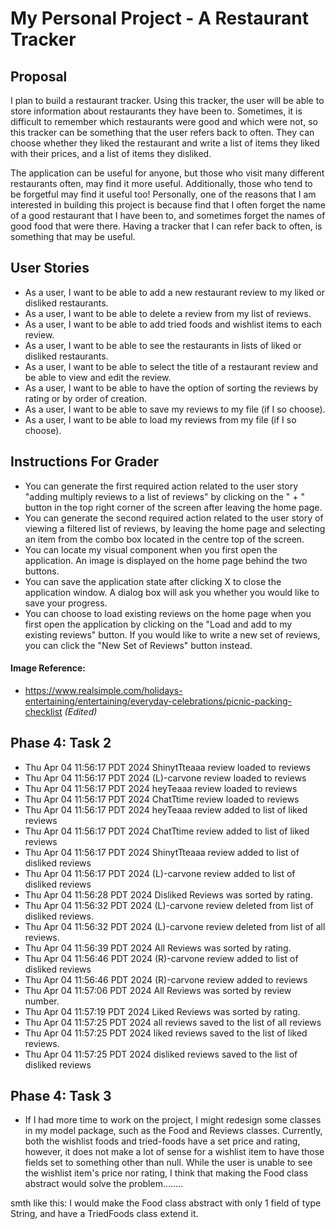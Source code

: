 # My Personal Project - A Restaurant Tracker
## Proposal

I plan to build a restaurant tracker. Using this tracker, the user will be able to store information
about restaurants they have been to. Sometimes, it is difficult to remember which restaurants were good and which were
not, so this tracker can be something that the user refers back to often. They can choose whether they liked the
restaurant and write a list of items they liked with their prices, and a list of items they disliked.

The application can be useful for anyone, but those who visit many different restaurants often, may find it more useful.
Additionally, those who tend to be forgetful may find it useful too! Personally, one of the reasons that I am interested
in building this project is because find that I often forget the name of a good restaurant that I have been to, and 
sometimes forget the names of good food that were there. Having a tracker that I can refer back to often, is something 
that may be useful.

## User Stories

- As a user, I want to be able to add a new restaurant review to my liked or disliked restaurants.
- As a user, I want to be able to delete a review from my list of reviews.
- As a user, I want to be able to add tried foods and wishlist items to each review.
- As a user, I want to be able to see the restaurants in lists of liked or disliked restaurants.
- As a user, I want to be able to select the title of a restaurant review and be able to view and edit the review.
- As a user, I want to be able to have the option of sorting the reviews by rating or by order of creation.
- As a user, I want to be able to save my reviews to my file (if I so choose).
- As a user, I want to be able to load my reviews from my file (if I so choose). 

## Instructions For Grader

- You can generate the first required action related to the user story "adding multiply reviews to a list of reviews" 
by clicking on the " + " button in the top right corner of the screen after leaving the home page.
- You can generate the second required action related to the user story of viewing a filtered list of reviews, by 
leaving the home page and selecting an item from the combo box located in the centre top of the screen.
- You can locate my visual component when you first open the application. An image is displayed on the home page 
behind the two buttons. 
- You can save the application state after clicking X to close the application window. A dialog box will ask you 
whether you would like to save your progress.
- You can choose to load existing reviews on the home page when you first open the application by clicking 
on the "Load and add to my existing reviews" button. If you would like to write a new set of reviews, you can click the
"New Set of Reviews" button instead. 

#### Image Reference: 

- https://www.realsimple.com/holidays-entertaining/entertaining/everyday-celebrations/picnic-packing-checklist 
_(Edited)_ 

## Phase 4: Task 2

- Thu Apr 04 11:56:17 PDT 2024
ShinytTteaaa review loaded to reviews
- Thu Apr 04 11:56:17 PDT 2024
(L)-carvone review loaded to reviews
- Thu Apr 04 11:56:17 PDT 2024
heyTeaaa review loaded to reviews
- Thu Apr 04 11:56:17 PDT 2024
ChatTtime review loaded to reviews
- Thu Apr 04 11:56:17 PDT 2024
heyTeaaa review added to list of liked reviews
- Thu Apr 04 11:56:17 PDT 2024
ChatTtime review added to list of liked reviews
- Thu Apr 04 11:56:17 PDT 2024
ShinytTteaaa review added to list of disliked reviews
- Thu Apr 04 11:56:17 PDT 2024
(L)-carvone review added to list of disliked reviews
- Thu Apr 04 11:56:28 PDT 2024
Disliked Reviews was sorted by rating.
- Thu Apr 04 11:56:32 PDT 2024
(L)-carvone review deleted from list of disliked reviews.
- Thu Apr 04 11:56:32 PDT 2024
(L)-carvone review deleted from list of all reviews.
- Thu Apr 04 11:56:39 PDT 2024
All Reviews was sorted by rating.
- Thu Apr 04 11:56:46 PDT 2024
(R)-carvone review added to list of disliked reviews
- Thu Apr 04 11:56:46 PDT 2024
(R)-carvone review added to reviews
- Thu Apr 04 11:57:06 PDT 2024
All Reviews was sorted by review number.
- Thu Apr 04 11:57:19 PDT 2024
Liked Reviews was sorted by rating.
- Thu Apr 04 11:57:25 PDT 2024
all reviews saved to the list of all reviews
- Thu Apr 04 11:57:25 PDT 2024
liked reviews saved to the list of liked reviews.
- Thu Apr 04 11:57:25 PDT 2024
disliked reviews saved to the list of disliked reviews

## Phase 4: Task 3

- If I had more time to work on the project, I might redesign some classes in my model package, such as the Food and 
Reviews classes. Currently, both the wishlist foods and tried-foods have a set price and rating, however, it does not 
make a lot of sense for a wishlist item to have those fields set to something other than null. While the user is unable 
to see the wishlist item's price nor rating, I think that making the Food class abstract would solve the problem........ 

smth like this: I would make the Food class abstract with only 1 field of type String, and have a TriedFoods class 
extend it. 
